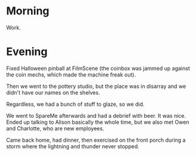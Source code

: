 # Morning
Work.

# Evening
Fixed Halloween pinball at FilmScene (the coinbox was jammed up against the coin mechs, which made the machine freak out).

Then we went to the pottery studio, but the place was in disarray and we didn't have our names on the shelves.

Regardless, we had a bunch of stuff to glaze, so we did.

We went to SpareMe afterwards and had a debrief with beer. It was nice. Ended up talking to Alison basically the whole time, but 
we also met Owen and Charlotte, who are new employees.

Came back home, had dinner, then exercised on the front porch during a storm where the lightning and thunder never stopped.
